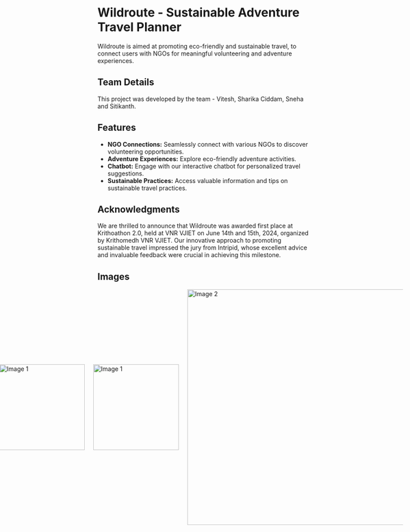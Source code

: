 # Wildroute - Sustainable Adventure Travel Planner

Wildroute is aimed at promoting eco-friendly and sustainable travel, to connect users with NGOs for meaningful volunteering and adventure experiences. 

## Team Details

This project was developed by the team - Vitesh, Sharika Ciddam, Sneha and Sitikanth.

## Features

- **NGO Connections:** Seamlessly connect with various NGOs to discover volunteering opportunities.
- **Adventure Experiences:** Explore eco-friendly adventure activities.
- **Chatbot:** Engage with our interactive chatbot for personalized travel suggestions.
- **Sustainable Practices:** Access valuable information and tips on sustainable travel practices.

## Acknowledgments

We are thrilled to announce that Wildroute was awarded first place at Krithoathon 2.0, held at VNR VJIET on June 14th and 15th, 2024, organized by Krithomedh VNR VJIET. Our innovative approach to promoting sustainable travel impressed the jury from Intripid, whose excellent advice and invaluable feedback were crucial in achieving this milestone.

## Images
<div style="display: flex; justify-content: center; align-items: center;">
  <img src="https://github.com/vxtxsh/Wildroute/assets/146342392/f17d8d58-ca5b-41c6-bc96-9a362b99abaa" alt="Image 1" width="200" style="padding-right: 20px;" />
  <img src="https://github.com/vxtxsh/Wildroute/assets/146342392/fe7fefaa-35f3-4e33-b8e9-3778de2348c7" alt="Image 1" width="200" style="padding-right: 20px;" />
  <img src="https://github.com/vxtxsh/Wildroute/assets/146342392/cb796217-8480-44ed-96d7-a2f792e09459" alt="Image 2" width="550" style="padding-right: 20px;" />
</div>
